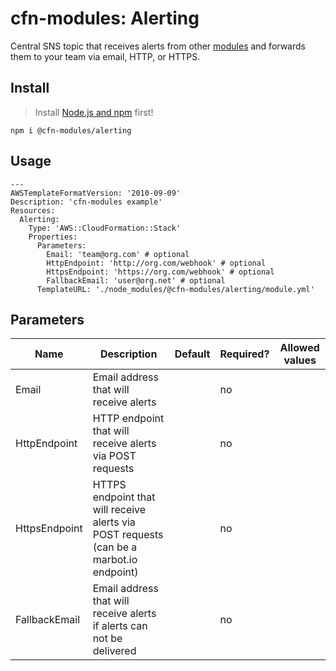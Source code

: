 # cfn-modules: Alerting

Central SNS topic that receives alerts from other [modules](https://www.npmjs.com/org/cfn-modules) and forwards them to your team via email, HTTP, or HTTPS.

## Install

> Install [Node.js and npm](https://nodejs.org/) first!

```
npm i @cfn-modules/alerting
```

## Usage

```
---
AWSTemplateFormatVersion: '2010-09-09'
Description: 'cfn-modules example'
Resources:
  Alerting:
    Type: 'AWS::CloudFormation::Stack'
    Properties:
      Parameters:
        Email: 'team@org.com' # optional
        HttpEndpoint: 'http://org.com/webhook' # optional
        HttpsEndpoint: 'https://org.com/webhook' # optional
        FallbackEmail: 'user@org.net' # optional
      TemplateURL: './node_modules/@cfn-modules/alerting/module.yml'
```

## Parameters

<table>
  <thead>
    <tr>
      <th>Name</th>
      <th>Description</th>
      <th>Default</th>
      <th>Required?</th>
      <th>Allowed values</th>
    </tr>
  </thead>
  <tbody>
    <tr>
      <td>Email</td>
      <td>Email address that will receive alerts</td>
      <td></td>
      <td>no</td>
      <td></td>
    </tr>
    <tr>
      <td>HttpEndpoint</td>
      <td>HTTP endpoint that will receive alerts via POST requests</td>
      <td></td>
      <td>no</td>
      <td></td>
    </tr>
    <tr>
      <td>HttpsEndpoint</td>
      <td>HTTPS endpoint that will receive alerts via POST requests (can be a marbot.io endpoint)</td>
      <td></td>
      <td>no</td>
      <td></td>
    </tr>
    <tr>
      <td>FallbackEmail</td>
      <td>Email address that will receive alerts if alerts can not be delivered</td>
      <td></td>
      <td>no</td>
      <td></td>
    </tr>
  </tbody>
</table>
